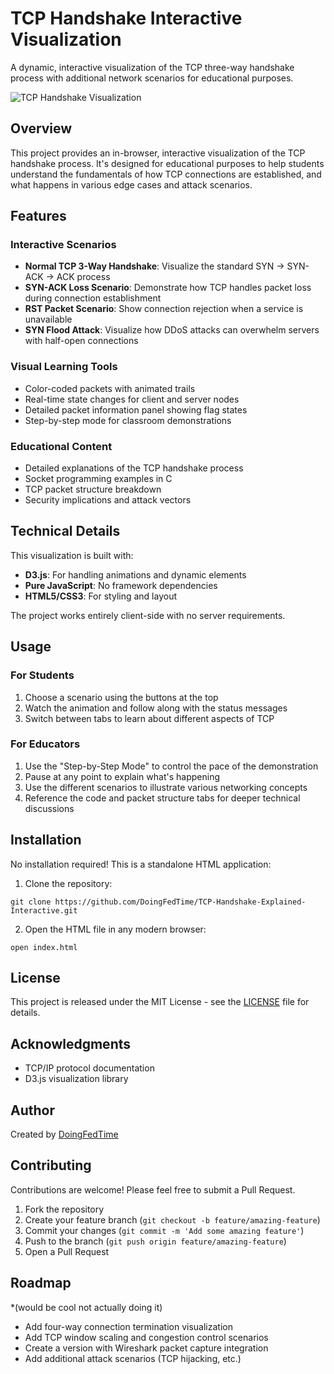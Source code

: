 # TCP Handshake Interactive Visualization

A dynamic, interactive visualization of the TCP three-way handshake process with additional network scenarios for educational purposes.

![TCP Handshake Visualization](https://i.postimg.cc/k5ghH40h/visualization.png)

## Overview

This project provides an in-browser, interactive visualization of the TCP handshake process. It's designed for educational purposes to help students understand the fundamentals of how TCP connections are established, and what happens in various edge cases and attack scenarios.

## Features

### Interactive Scenarios
- **Normal TCP 3-Way Handshake**: Visualize the standard SYN → SYN-ACK → ACK process
- **SYN-ACK Loss Scenario**: Demonstrate how TCP handles packet loss during connection establishment
- **RST Packet Scenario**: Show connection rejection when a service is unavailable
- **SYN Flood Attack**: Visualize how DDoS attacks can overwhelm servers with half-open connections

### Visual Learning Tools
- Color-coded packets with animated trails
- Real-time state changes for client and server nodes
- Detailed packet information panel showing flag states
- Step-by-step mode for classroom demonstrations

### Educational Content
- Detailed explanations of the TCP handshake process
- Socket programming examples in C
- TCP packet structure breakdown
- Security implications and attack vectors

## Technical Details

This visualization is built with:
- **D3.js**: For handling animations and dynamic elements
- **Pure JavaScript**: No framework dependencies
- **HTML5/CSS3**: For styling and layout

The project works entirely client-side with no server requirements.

## Usage

### For Students
1. Choose a scenario using the buttons at the top
2. Watch the animation and follow along with the status messages
3. Switch between tabs to learn about different aspects of TCP

### For Educators
1. Use the "Step-by-Step Mode" to control the pace of the demonstration
2. Pause at any point to explain what's happening
3. Use the different scenarios to illustrate various networking concepts
4. Reference the code and packet structure tabs for deeper technical discussions

## Installation

No installation required! This is a standalone HTML application:

1. Clone the repository:
```
git clone https://github.com/DoingFedTime/TCP-Handshake-Explained-Interactive.git
```

2. Open the HTML file in any modern browser:
```
open index.html
```

## License

This project is released under the MIT License - see the [LICENSE](LICENSE) file for details.

## Acknowledgments

- TCP/IP protocol documentation
- D3.js visualization library

## Author

Created by [DoingFedTime](https://github.com/DoingFedTime)

## Contributing

Contributions are welcome! Please feel free to submit a Pull Request.

1. Fork the repository
2. Create your feature branch (`git checkout -b feature/amazing-feature`)
3. Commit your changes (`git commit -m 'Add some amazing feature'`)
4. Push to the branch (`git push origin feature/amazing-feature`)
5. Open a Pull Request

## Roadmap
*(would be cool not actually doing it)
- Add four-way connection termination visualization
- Add TCP window scaling and congestion control scenarios
- Create a version with Wireshark packet capture integration
- Add additional attack scenarios (TCP hijacking, etc.)

